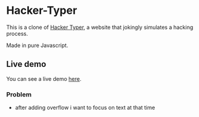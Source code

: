 # Hacker-Typer

This is a clone of [Hacker Typer](https://hackertyper.net/), a website that jokingly simulates a hacking process.

Made in pure Javascript.

## Live demo

You can see a live demo [here](https://vasilisg.github.io/Hacker-Typer/).


### Problem

- after adding overflow i want to focus on text at that time